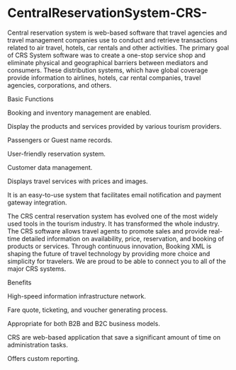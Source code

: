 # CentralReservationSystem-CRS-
Central reservation system is web-based software that travel agencies and travel management companies use to conduct and retrieve transactions related to air travel, hotels, car rentals and other activities.
The primary goal of CRS System software was to create a one-stop service shop and eliminate physical and geographical barriers between mediators and consumers. These distribution systems, which have global coverage provide information to airlines, hotels, car rental companies, travel agencies, corporations, and others.

Basic Functions

Booking and inventory management are enabled.

Display the products and services provided by various tourism providers.

Passengers or Guest name records.

User-friendly reservation system.

Customer data management.

Displays travel services with prices and images.

It is an easy-to-use system that facilitates email notification and payment gateway integration.

The CRS central reservation system has evolved one of the most widely used tools in the tourism industry. It has transformed the whole industry.
The CRS software allows travel agents to promote sales and provide real-time detailed information on availability, price, reservation, and booking of products or services.
Through continuous innovation, Booking XML is shaping the future of travel technology by providing more choice and simplicity for travelers.
We are proud to be able to connect you to all of the major CRS systems.

Benefits 

High-speed information infrastructure network.

Fare quote, ticketing, and voucher generating process.

Appropriate for both B2B and B2C business models.

CRS are web-based application that save a significant amount of time on administration tasks.

Offers custom reporting.
